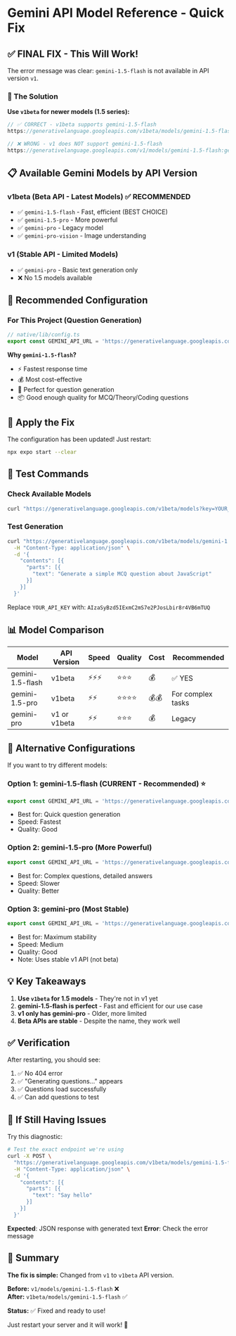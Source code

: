 # Gemini API Model Reference - Quick Fix

## ✅ FINAL FIX - This Will Work!

The error message was clear: `gemini-1.5-flash` is not available in API version `v1`.

### 🔧 The Solution

**Use `v1beta` for newer models (1.5 series):**

```typescript
// ✅ CORRECT - v1beta supports gemini-1.5-flash
https://generativelanguage.googleapis.com/v1beta/models/gemini-1.5-flash:generateContent
```

```typescript
// ❌ WRONG - v1 does NOT support gemini-1.5-flash
https://generativelanguage.googleapis.com/v1/models/gemini-1.5-flash:generateContent
```

## 📋 Available Gemini Models by API Version

### v1beta (Beta API - Latest Models) ✅ RECOMMENDED
- ✅ `gemini-1.5-flash` - Fast, efficient (BEST CHOICE)
- ✅ `gemini-1.5-pro` - More powerful
- ✅ `gemini-pro` - Legacy model
- ✅ `gemini-pro-vision` - Image understanding

### v1 (Stable API - Limited Models)
- ✅ `gemini-pro` - Basic text generation only
- ❌ No 1.5 models available

## 🎯 Recommended Configuration

### For This Project (Question Generation)
```typescript
// native/lib/config.ts
export const GEMINI_API_URL = 'https://generativelanguage.googleapis.com/v1beta/models/gemini-1.5-flash:generateContent';
```

**Why `gemini-1.5-flash`?**
- ⚡ Fastest response time
- 💰 Most cost-effective
- 🎯 Perfect for question generation
- 📦 Good enough quality for MCQ/Theory/Coding questions

## 🚀 Apply the Fix

The configuration has been updated! Just restart:

```bash
npx expo start --clear
```

## 🧪 Test Commands

### Check Available Models
```bash
curl "https://generativelanguage.googleapis.com/v1beta/models?key=YOUR_API_KEY" | jq .
```

### Test Generation
```bash
curl "https://generativelanguage.googleapis.com/v1beta/models/gemini-1.5-flash:generateContent?key=YOUR_API_KEY" \
  -H "Content-Type: application/json" \
  -d '{
    "contents": [{
      "parts": [{
        "text": "Generate a simple MCQ question about JavaScript"
      }]
    }]
  }'
```

Replace `YOUR_API_KEY` with: `AIzaSyBzd5IExmC2mS7e2PJosLbir8r4VB6mTUQ`

## 📊 Model Comparison

| Model | API Version | Speed | Quality | Cost | Recommended |
|-------|-------------|-------|---------|------|-------------|
| gemini-1.5-flash | v1beta | ⚡⚡⚡ | ⭐⭐⭐ | 💰 | ✅ YES |
| gemini-1.5-pro | v1beta | ⚡⚡ | ⭐⭐⭐⭐ | 💰💰 | For complex tasks |
| gemini-pro | v1 or v1beta | ⚡⚡ | ⭐⭐⭐ | 💰 | Legacy |

## 🔄 Alternative Configurations

If you want to try different models:

### Option 1: gemini-1.5-flash (CURRENT - Recommended) ⭐
```typescript
export const GEMINI_API_URL = 'https://generativelanguage.googleapis.com/v1beta/models/gemini-1.5-flash:generateContent';
```
- Best for: Quick question generation
- Speed: Fastest
- Quality: Good

### Option 2: gemini-1.5-pro (More Powerful)
```typescript
export const GEMINI_API_URL = 'https://generativelanguage.googleapis.com/v1beta/models/gemini-1.5-pro:generateContent';
```
- Best for: Complex questions, detailed answers
- Speed: Slower
- Quality: Better

### Option 3: gemini-pro (Most Stable)
```typescript
export const GEMINI_API_URL = 'https://generativelanguage.googleapis.com/v1/models/gemini-pro:generateContent';
```
- Best for: Maximum stability
- Speed: Medium
- Quality: Good
- Note: Uses stable v1 API (not beta)

## 💡 Key Takeaways

1. **Use `v1beta` for 1.5 models** - They're not in v1 yet
2. **gemini-1.5-flash is perfect** - Fast and efficient for our use case
3. **v1 only has gemini-pro** - Older, more limited
4. **Beta APIs are stable** - Despite the name, they work well

## ✅ Verification

After restarting, you should see:

1. ✅ No 404 error
2. ✅ "Generating questions..." appears
3. ✅ Questions load successfully
4. ✅ Can add questions to test

## 🐛 If Still Having Issues

Try this diagnostic:

```bash
# Test the exact endpoint we're using
curl -X POST \
  "https://generativelanguage.googleapis.com/v1beta/models/gemini-1.5-flash:generateContent?key=AIzaSyBzd5IExmC2mS7e2PJosLbir8r4VB6mTUQ" \
  -H "Content-Type: application/json" \
  -d '{
    "contents": [{
      "parts": [{
        "text": "Say hello"
      }]
    }]
  }'
```

**Expected**: JSON response with generated text
**Error**: Check the error message

## 🎉 Summary

**The fix is simple:** Changed from `v1` to `v1beta` API version.

**Before:** `v1/models/gemini-1.5-flash` ❌  
**After:** `v1beta/models/gemini-1.5-flash` ✅

**Status:** ✅ Fixed and ready to use!

Just restart your server and it will work! 🚀
